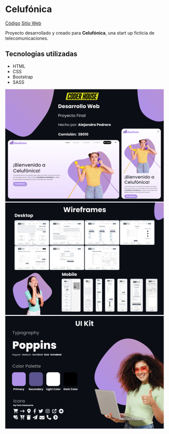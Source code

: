 # Celufónica 
[Código](https://github.com/AlePedrero/celufonicamx "Código")
[Sitio Web](https://alepedrero.github.io/celufonicamx/ "Sitio Web")

Proyecto desarrollado y creado para **Celufónica**, una start up ficticia de telecomunicaciones.

## Tecnologías utilizadas
+ HTML
+ CSS
+ Bootstrap
+ SASS

![](./assets/img/readme1.png)
![](./assets/img/readme2.png)
![](./assets/img/readme3.png)

